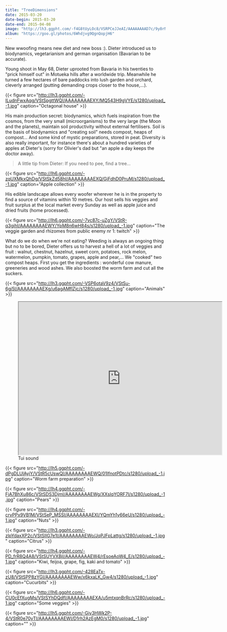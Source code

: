 ```yaml
---
title: "TreeDimensions"
date: 2015-03-20
date-begin: 2015-03-20
date-end: 2015-04-08
image: "http://lh3.ggpht.com/-f4G8tUyLOc8/VSRPCeJJeAI/AAAAAAAAD7c/9y8rNaLdSQA/s1280/upload_-1.jpg"
album: "https://goo.gl/photos/6Whdjvg9QgnQopjH6"
---
```


New wwoofing means new diet and new boss :). Dieter introduced us to biodynamics, vegetarianism and german organisation (Bavarian to be accurate).

Young shoot in May 68, Dieter uprooted from Bavaria in his twenties to "prick himself out" in Motueka hills after a worldwide trip. Meanwhile he turned a few hectares of bare paddocks into lush garden and orchard, cleverly arranged (putting demanding crops closer to the house,...).

{{< figure src="http://lh3.ggpht.com/-ILudnFwxAqg/VStSpgttWQI/AAAAAAAAEXY/MQ543H9gVYE/s1280/upload_-1.jpg" caption="Octagonal house" >}}

His main production secret: biodynamics, which fuels inspiration from the cosmos, from the very small (microorganisms) to the very large (the Moon and the planets), maintain soil productivity without external fertilisers. Soil is the basis of biodynamics and "creating soil" needs compost, heaps of compost... And some kind of mystic preparations, stored in peat. Diversity is also really important, for instance there's about a hundred varieties of apples at Dieter's (sorry for Olivier's dad but "an apple a day keeps the doctor away).

>A little tip from Dieter: If you need to pee, find a tree...

{{< figure src="http://lh6.ggpht.com/-zqUXMkxQhDg/VStSkZd58hI/AAAAAAAAEXQ/GjFdhD0PruM/s1280/upload_-1.jpg" caption="Apple collection" >}}

His edible landscape allows every woofer wherever he is in the property to find a source of vitamins within 10 metres. Our host sells his veggies and fruit surplus at the local market every Sunday as well as apple juice and dried fruits (home processed).

{{< figure src="http://lh6.ggpht.com/-7vc87c-uZgY/VStR-q3gihI/AAAAAAAAEWY/YpM8n6wH84s/s1280/upload_-1.jpg" caption="The veggie garden and rhizomes from public enemy nr 1: twitch" >}}

What do we do when we're not eating? Weeding is always an ongoing thing but no to be bored, Dieter offers us to harvest a hell of a lot of veggies and fruit : walnut, chestnut, hazelnut, sweet corn, potatoes, rock melon, watermelon, pumpkin, tomato, grapes, apple and pear,... We "cooked" two compost heaps. First you get the ingredients : wonderful cow manure, greeneries and wood ashes. We also boosted the worm farm and cut all the suckers.  

{{< figure src="http://lh3.ggpht.com/-VSP6otaV9z4/VStSu-6gj5I/AAAAAAAAEXg/u6agAMflZjc/s1280/upload_-1.jpg" caption="Animals" >}}

<figure>
<iframe src="https://docs.google.com/file/d/0BzIZ3dfuz-CEREVvU3NSZ0FLTEk/preview" width="640" height="480"></iframe>
<figcaption>
Tui sound
</figcaption>
</figure>

{{< figure src="http://lh5.ggpht.com/-dPgDLUlAyjY/VStR5cUswQI/AAAAAAAAEWQ/01IfnotPDtc/s1280/upload_-1.jpg" caption="Worm farm preparation" >}}

{{< figure src="http://lh4.ggpht.com/-FjA7BhXu86c/VStSDS3DjmI/AAAAAAAAEWg/XXslqYORF7I/s1280/upload_-1.jpg" caption="Pears" >}}

{{< figure src="http://lh4.ggpht.com/-crvPPx9VB1M/VStSeP_MSSI/AAAAAAAAEXI/YQmYh1y66eU/s1280/upload_-1.jpg" caption="Nuts" >}}

{{< figure src="http://lh3.ggpht.com/-zlpYdaxXP2c/VStSIIG7e1I/AAAAAAAAEWo/JqPJFpLattg/s1280/upload_-1.jpg" caption="Citrus" >}}

{{< figure src="http://lh4.ggpht.com/-PD_frR8Q4A8/VStSUYVXBjI/AAAAAAAAEW4/rEsoeAoW4_E/s1280/upload_-1.jpg" caption="Kiwi, feijoa, grape, fig, kaki and tomato" >}}

{{< figure src="http://lh3.ggpht.com/-428EaTx-zU8/VStSPP8zYGI/AAAAAAAAEWw/x6kxaLK_Gw4/s1280/upload_-1.jpg" caption="Cucurbits" >}}


{{< figure src="http://lh6.ggpht.com/-CU0cEfXugMs/VStSYhDQdfI/AAAAAAAAEXA/u5mtxqnBrRc/s1280/upload_-1.jpg" caption="Some veggies" >}}

{{< figure src="http://lh5.ggpht.com/-Giy3HWk2P-4/VStR0e70yTI/AAAAAAAAEWI/D1rh2AzEgM0/s1280/upload_-1.jpg" caption="" >}}


